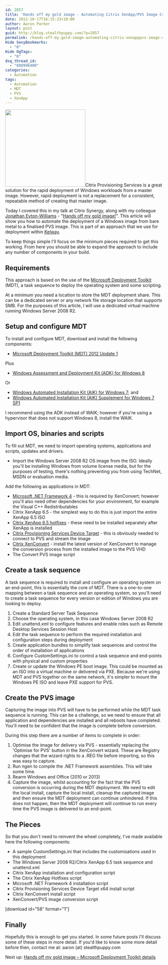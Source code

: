 ```yaml
---
id: 2857
title: 'Hands off my gold image - Automating Citrix XenApp/PVS Image Creation'
date: 2012-10-17T16:15:23+10:00
author: Aaron Parker
layout: post
guid: http://blog.stealthpuppy.com/?p=2857
permalink: /hands-off-my-gold-image-automating-citrix-xenapppvs-image-creation/
Hide SexyBookmarks:
  - "0"
Hide OgTags:
  - "0"
dsq_thread_id:
  - "888996400"
categories:
  - Automation
tags:
  - Automation
  - MDT
  - PVS
  - XenApp
---
```

<img class="alignright size-full wp-image-2861" title="hands-off" src="https://stealthpuppy.com/wp-content/uploads/2012/10/hands-off.png" alt="" width="256" height="247" srcset="https://stealthpuppy.com/wp-content/uploads/2012/10/hands-off.png 256w, https://stealthpuppy.com/wp-content/uploads/2012/10/hands-off-150x144.png 150w" sizes="(max-width: 256px) 100vw, 256px" />Citrix Provisioning Services is a great solution for the rapid deployment of Windows workloads from a master image. However, rapid deployment is not a replacement for a consistent, repeatable method of creating that master image.

Today I covered this in my talk at Citrix Synergy, along with my colleague [Jonathan Eyton-Williams](https://twitter.com/jonathanew) - "[Hands off my gold image!](https://citrix.g2planet.com/synergybarcelona2012/public_session_view.php?agenda_session_id=191&conference=synergy)". This article will show you how to automate the deployment of a Windows image from bare metal to a finalised PVS image. This is part of an approach that we use for deployment within [Kelway](http://www.kelway.co.uk).

To keep things simple I'll focus on the minimum pieces required to get this working. From here you should be able to expand the approach to include any number of components in your build.

## Requirements

This approach is based on the use of the [Microsoft Deployment Toolkit](http://technet.microsoft.com/en-us/solutionaccelerators/dd407791.aspx) (MDT), a task sequence to deploy the operating system and some scripting.

At a minimum you need a location to store the MDT deployment share. This can be a dedicated server or any network file storage location that supports SMB. For the purposes of this article, I will use a dedicated virtual machine running Windows Server 2008 R2.

## Setup and configure MDT

To install and configure MDT, download and install the following components:

  * [Microsoft Deployment Toolkit (MDT) 2012 Update 1](http://www.microsoft.com/en-us/download/details.aspx?id=25175)

Plus

  * [Windows Assessment and Deployment Kit (ADK) for Windows 8](http://www.microsoft.com/en-us/download/details.aspx?id=30652)

Or

  * [Windows Automated Installation Kit (AIK) for Windows 7](http://www.microsoft.com/en-us/download/details.aspx?id=5753); and
  * [Windows Automated Installation Kit (AIK) Supplement for Windows 7 SP1](http://www.microsoft.com/en-us/download/details.aspx?id=5188)

I recommend using the ADK instead of WAIK; however if you're using a hypervisor that does not support Windows 8, install the WAIK.

## Import OS, binaries and scripts

To fill out MDT, we need to import operating systems, applications and scripts, updates and drivers.

  * Import the Windows Server 2008 R2 OS image from the ISO. Ideally you'll be installing Windows from volume license media, but for the purposes of testing, there's nothing preventing you from using TechNet, MSDN or evaluation media.

Add the following as applications in MDT:

  * [Microsoft .NET Framework 4](http://www.microsoft.com/en-us/download/details.aspx?id=17718) - this is required by XenConvert; however you'll also need other dependencies for your environment, for example the Visual C++ Redistributables
  * Citrix XenApp 6.5 - the simplest way to do this is just import the entire XenApp 6.5 ISO
  * [Citrix XenApp 6.5 hotfixes](http://support.citrix.com/product/xa/v6.5_2008r2/) - these need to be installed separately after XenApp is installed
  * [Citrix Provisioning Services Device Target](http://support.citrix.com/article/CTX133349) - this is obviously needed to connect to PVS and stream the image
  * [Citrix XenConvert](http://www.citrix.com/downloads/xenserver/tools/conversion.html) - install the latest version of XenConvert to manage the conversion process from the installed image to the PVS VHD
  * The Convert PVS image script

## Create a task sequence

A task sequence is required to install and configure an operating system on an end-point, this is essentially the core of MDT. There is a one-to-one mapping between a task sequence and an operating system, so you'll need to create a task sequence for every version or edition of Windows you are looking to deploy.

  1. Create a Standard Server Task Sequence
  2. Choose the operating system, in this case Windows Server 2008 R2
  3. Edit unattend.xml to configure features and enable roles such as Remote Desktop Services Session Host
  4. Edit the task sequence to perform the required installation and configuration steps during deployment
  5. Create application bundles to simplify task sequences and control the order of installation of applications
  6. Configure CustomSettings.ini to control a task sequence and end-points with physical and custom properties
  7. Create or update the Windows PE boot image. This could be mounted as an ISO into a virtual machine or delivered via PXE. Because we're using MDT and PVS together on the same network, it's simpler to mount the Windows PE ISO and leave PXE support for PVS.

## Create the PVS image

Capturing the image into PVS will have to be performed while the MDT task sequence is running. This can be a challenge, so we need to ensure that all application and dependencies are installed and all reboots have completed. You'll need to be confident that the image is complete before conversion.

During this step there are a number of items to complete in order:

  1. Optimise the image for delivery via PVS - essentially replacing the 'Optimise for PVS' button in the XenConvert wizard. These are Registry changes that the wizard rights to a .REG file before importing, so this was easy to capture.
  2. Run ngen to compile the .NET Framework assemblies. This will take some time.
  3. Rearm Windows and Office (2010 or 2013)
  4. Capture the image, whilst accounting for the fact that the PVS conversion is occurring during the MDT deployment. We need to edit the local install, capture the local install, cleanup the captured image and then ensure the MDT deployment can continue unhindered. If this does not happen, then the MDT deployment will continue to run every time the PVS image is delivered to an end-point.

## The Pieces

So that you don't need to reinvent the wheel completely, I've made available here the following components:

  * A sample CustomSettings.ini that includes the customisations used in this deployment
  * The Windows Server 2008 R2/Citrix XenApp 6.5 task sequence and unattend.xml
  * Citrix XenApp installation and configuration script
  * The Citrix XenApp Hotfixes script
  * Microsoft .NET Framework 4 installation script
  * Citrix Provisioning Services Device Target x64 install script
  * Citrix XenConvert install script
  * XenConvert/PVS image conversion script

<p class="important">
  [download id="58&#8243; format="1&#8243;]
</p>

## Finally

Hopefully this is enough to get you started. In some future posts I'll discuss some of these steps in more detail. If you'd like to know some more detail before then, contact me at: aaron (at) stealthpuppy.com

Next up: [Hands off my gold image – Microsoft Deployment Toolkit details](https://stealthpuppy.com/deployment/hands-off-my-gold-image-microsoft-deployment-toolkit-details/)